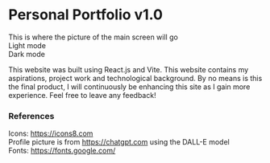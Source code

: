 # Personal Portfolio v1.0

This is where the picture of the main screen will go  
Light mode  
Dark mode

This website was built using React.js and Vite. This website contains my aspirations, project work and technological background. By no means is this the final product, I will continuously be enhancing this site as I gain more experience. Feel free to leave any feedback!

### References  
Icons: <https://icons8.com>  
Profile picture is from <https://chatgpt.com> using the DALL-E model  
Fonts: <https://fonts.google.com/>  


